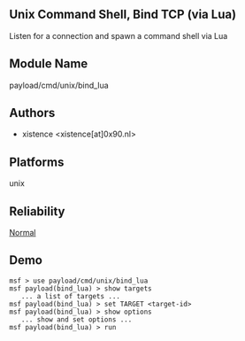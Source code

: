 ## Unix Command Shell, Bind TCP (via Lua)

Listen for a connection and spawn a command shell via Lua


## Module Name
payload/cmd/unix/bind_lua

## Authors
* xistence <xistence[at]0x90.nl>





## Platforms
unix

## Reliability
[Normal](https://github.com/rapid7/metasploit-framework/wiki/Exploit-Ranking)

## Demo

```
msf > use payload/cmd/unix/bind_lua
msf payload(bind_lua) > show targets
   ... a list of targets ...
msf payload(bind_lua) > set TARGET <target-id>
msf payload(bind_lua) > show options
   ... show and set options ...
msf payload(bind_lua) > run
```
    
    